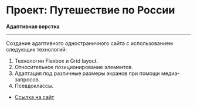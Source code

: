 # Проект: Путешествие по России

**Адаптивная верстка**
_______________________

Создание адаптивного одностраничного сайта с использованием следующих технологий:

1. Технологии Flexbox и Grid layout.
2. Относительное позиционирование элементов.
3. Адаптация под различные размеры экранов при помощи медиа-запросов.
4. Псевдоклассы.


* [Ссылка на сайт](https://misha-ausianski.github.io/russian-travel/index.html)